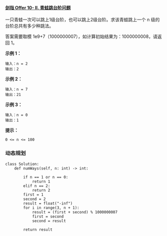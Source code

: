 #### [剑指 Offer 10- II. 青蛙跳台阶问题](https://leetcode-cn.com/problems/qing-wa-tiao-tai-jie-wen-ti-lcof/)

一只青蛙一次可以跳上1级台阶，也可以跳上2级台阶。求该青蛙跳上一个 n 级的台阶总共有多少种跳法。

答案需要取模 1e9+7（1000000007），如计算初始结果为：1000000008，请返回 1。

**示例 1：**

```
输入：n = 2
输出：2
```

**示例 2：**

```
输入：n = 7
输出：21
```

**示例 3：**

```
输入：n = 0
输出：1
```

**提示：**

```
0 <= n <= 100
```



### 动态规划

```
class Solution:
    def numWays(self, n: int) -> int:

        if n == 1 or n == 0:
            return 1
        elif n == 2:
            return 2
        first = 1
        second = 2
        result = float("-inf")
        for i in range(3, n + 1):
            result = (first + second) % 1000000007
            first = second
            second = result

        return result
```

